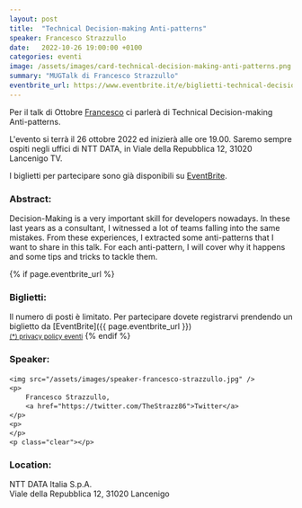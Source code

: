 ```yaml
---
layout: post
title:  "Technical Decision-making Anti-patterns"
speaker: Francesco Strazzullo
date:   2022-10-26 19:00:00 +0100
categories: eventi
image: /assets/images/card-technical-decision-making-anti-patterns.png
summary: "MUGTalk di Francesco Strazzullo"
eventbrite_url: https://www.eventbrite.it/e/biglietti-technical-decision-making-anti-patterns-439133228307
---
```


Per il talk di Ottobre [Francesco](#speaker) ci parlerà di Technical Decision-making Anti-patterns.

L'evento si terrà il 26 ottobre 2022 ed inizierà alle ore 19.00. Saremo sempre ospiti negli uffici di NTT DATA, in Viale della Repubblica 12, 31020 Lancenigo TV.

I biglietti per partecipare sono già disponibili su [EventBrite](#tickets).

<h3>Abstract:</h3>

Decision-Making is a very important skill for developers nowadays. In these last years as a consultant, I witnessed a lot of teams falling into the same mistakes. From these experiences, I extracted some anti-patterns that I want to share in this talk. For each anti-pattern, I will cover why it happens and some tips and tricks to tackle them.

{% if page.eventbrite_url %}
<a id="tickets"></a>
<h3>Biglietti:</h3>
Il numero di posti è limitato. Per partecipare dovete registrarvi prendendo un biglietto da [EventBrite]({{ page.eventbrite_url }})<br/>
<small><a href="#privacy-policy">(*) privacy policy eventi</a></small>
{% endif %}


<a id="speaker"></a>
<h3>Speaker:</h3>

<div class="speaker-container">

    <img src="/assets/images/speaker-francesco-strazzullo.jpg" />
    <p>
        Francesco Strazzullo,
        <a href="https://twitter.com/TheStrazz86">Twitter</a>
    </p>
    <p>
    </p>
    <p class="clear"></p>

</div>

<a id="location"></a>
<h3>Location:</h3>

NTT DATA Italia S.p.A.<br />
Viale della Repubblica 12, 31020 Lancenigo
